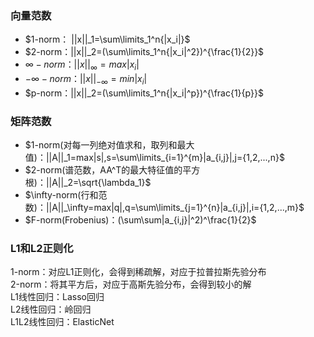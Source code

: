 ### 向量范数  
- $1-norm： ||x||_1=\sum\limits_1^n{|x_i|}$   
- $2-norm：||x||_2=(\sum\limits_1^n{|x_i|^2})^{\frac{1}{2}}$
- $\infty-norm：||x||_{\infty}=max|x_i|$
- $-\infty-norm：||x||_{-\infty}=min|x_i|$
- $p-norm：||x||_2=(\sum\limits_1^n{|x_i|^p})^{\frac{1}{p}}$

### 矩阵范数  
- $1-norm(对每一列绝对值求和，取列和最大值)：||A||_1=max|s|,s=\sum\limits_{i=1}^{m}|a_{i,j}|,j={1,2,...,n}$  
- $2-norm(谱范数，AA^T的最大特征值的平方根)：||A||_2=\sqrt{\lambda_1}$  
- $\infty-norm(行和范数)：||A||_\infty=max|q|,q=\sum\limits_{j=1}^{n}|a_{i,j}|,i={1,2,...,m}$  
- $F-norm(Frobenius)：(\sum\sum|a_{i,j}|^2)^\frac{1}{2}$  

### L1和L2正则化  
1-norm：对应L1正则化，会得到稀疏解，对应于拉普拉斯先验分布  
2-norm：将其平方后，对应于高斯先验分布，会得到较小的解  
L1线性回归：Lasso回归  
L2线性回归：岭回归  
L1L2线性回归：ElasticNet